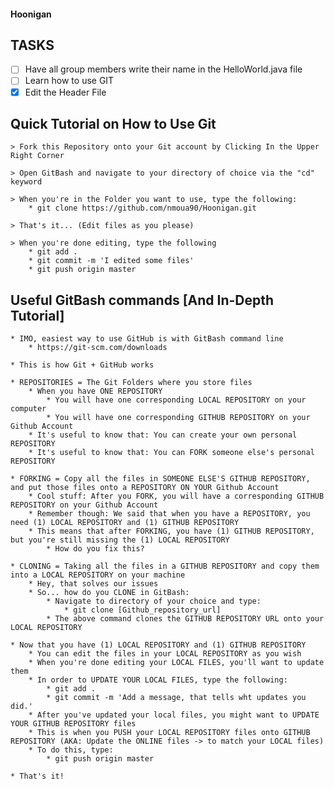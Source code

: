 #### Hoonigan

## TASKS
- [ ] Have all group members write their name in the HelloWorld.java file
- [ ] Learn how to use GIT
- [x] Edit the Header File 

## Quick Tutorial on How to Use Git
	> Fork this Repository onto your Git account by Clicking In the Upper Right Corner
	
	> Open GitBash and navigate to your directory of choice via the "cd" keyword
	
	> When you're in the Folder you want to use, type the following:
		* git clone https://github.com/nmoua90/Hoonigan.git
	
	> That's it... (Edit files as you please)
	
	> When you're done editing, type the following
		* git add .
		* git commit -m 'I edited some files'
		* git push origin master
	
	
## Useful GitBash commands [And In-Depth Tutorial]
	* IMO, easiest way to use GitHub is with GitBash command line
		* https://git-scm.com/downloads
		
	* This is how Git + GitHub works
	
	* REPOSITORIES = The Git Folders where you store files
		* When you have ONE REPOSITORY
			* You will have one corresponding LOCAL REPOSITORY on your computer
			* You will have one corresponding GITHUB REPOSITORY on your Github Account
		* It's useful to know that: You can create your own personal REPOSITORY 
		* It's useful to know that: You can FORK someone else's personal REPOSITORY
	
	* FORKING = Copy all the files in SOMEONE ELSE'S GITHUB REPOSITORY, and put those files onto a REPOSITORY ON YOUR Github Account
		* Cool stuff: After you FORK, you will have a corresponding GITHUB REPOSITORY on your Github Account
		* Remember though: We said that when you have a REPOSITORY, you need (1) LOCAL REPOSITORY and (1) GITHUB REPOSITORY
		* This means that after FORKING, you have (1) GITHUB REPOSITORY, but you're still missing the (1) LOCAL REPOSITORY
			* How do you fix this?
	
	* CLONING = Taking all the files in a GITHUB REPOSITORY and copy them into a LOCAL REPOSITORY on your machine
		* Hey, that solves our issues
		* So... how do you CLONE in GitBash:
			* Navigate to directory of your choice and type:
				* git clone [Github_repository_url]
			* The above command clones the GITHUB REPOSITORY URL onto your LOCAL REPOSITORY
	
	* Now that you have (1) LOCAL REPOSITORY and (1) GITHUB REPOSITORY
		* You can edit the files in your LOCAL REPOSITORY as you wish
		* When you're done editing your LOCAL FILES, you'll want to update them
		* In order to UPDATE YOUR LOCAL FILES, type the following:
			* git add .
			* git commit -m 'Add a message, that tells wht updates you did.'
		* After you've updated your local files, you might want to UPDATE YOUR GITHUB REPOSITORY files
		* This is when you PUSH your LOCAL REPOSITORY files onto GITHUB REPOSITORY (AKA: Update the ONLINE files -> to match your LOCAL files)
		* To do this, type:
			* git push origin master
	
	* That's it!
